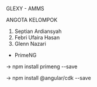GLEXY - AMMS

ANGOTA KELOMPOK
1) Septian Ardiansyah
2) Febri Ufaira Hasan
3) Glenn Nazari

- PrimeNG

-> npm install primeng --save

-> npm install @angular/cdk --save
